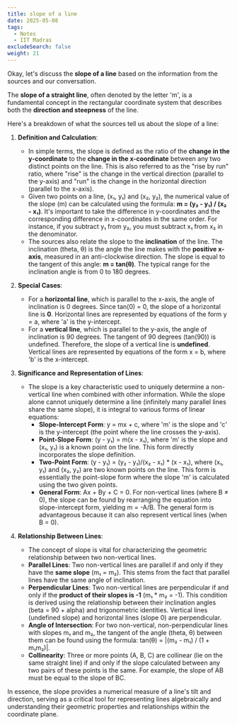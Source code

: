 ```yaml
---
title: slope of a line
date: 2025-05-08
tags:
  - Notes 
  - IIT Madras
excludeSearch: false
weight: 21
---
```


Okay, let's discuss the **slope of a line** based on the information from the sources and our conversation.

The **slope of a straight line**, often denoted by the letter 'm', is a fundamental concept in the rectangular coordinate system that describes both the **direction and steepness** of the line.

Here's a breakdown of what the sources tell us about the slope of a line:

1.  **Definition and Calculation**:
    *   In simple terms, the slope is defined as the ratio of the **change in the y-coordinate** to the **change in the x-coordinate** between any two distinct points on the line. This is also referred to as the "rise by run" ratio, where "rise" is the change in the vertical direction (parallel to the y-axis) and "run" is the change in the horizontal direction (parallel to the x-axis).
    *   Given two points on a line, (x₁, y₁) and (x₂, y₂), the numerical value of the slope (m) can be calculated using the formula: **m = (y₂ - y₁) / (x₂ - x₁)**. It's important to take the difference in y-coordinates and the corresponding difference in x-coordinates in the same order. For instance, if you subtract y₁ from y₂, you must subtract x₁ from x₂ in the denominator.
    *   The sources also relate the slope to the **inclination** of the line. The inclination (theta, θ) is the angle the line makes with the **positive x-axis**, measured in an anti-clockwise direction. The slope is equal to the tangent of this angle: **m = tan(θ)**. The typical range for the inclination angle is from 0 to 180 degrees.

2.  **Special Cases**:
    *   For a **horizontal line**, which is parallel to the x-axis, the angle of inclination is 0 degrees. Since tan(0) = 0, the slope of a horizontal line is **0**. Horizontal lines are represented by equations of the form y = a, where 'a' is the y-intercept.
    *   For a **vertical line**, which is parallel to the y-axis, the angle of inclination is 90 degrees. The tangent of 90 degrees (tan(90)) is undefined. Therefore, the slope of a vertical line is **undefined**. Vertical lines are represented by equations of the form x = b, where 'b' is the x-intercept.

3.  **Significance and Representation of Lines**:
    *   The slope is a key characteristic used to uniquely determine a non-vertical line when combined with other information. While the slope alone cannot uniquely determine a line (infinitely many parallel lines share the same slope), it is integral to various forms of linear equations:
        *   **Slope-Intercept Form**: y = mx + c, where 'm' is the slope and 'c' is the y-intercept (the point where the line crosses the y-axis).
        *   **Point-Slope Form**: (y - y₁) = m(x - x₁), where 'm' is the slope and (x₁, y₁) is a known point on the line. This form directly incorporates the slope definition.
        *   **Two-Point Form**: (y - y₁) = (y₂ - y₁)/(x₂ - x₁) * (x - x₁), where (x₁, y₁) and (x₂, y₂) are two known points on the line. This form is essentially the point-slope form where the slope 'm' is calculated using the two given points.
        *   **General Form**: Ax + By + C = 0. For non-vertical lines (where B ≠ 0), the slope can be found by rearranging the equation into slope-intercept form, yielding m = -A/B. The general form is advantageous because it can also represent vertical lines (when B = 0).

4.  **Relationship Between Lines**:
    *   The concept of slope is vital for characterizing the geometric relationship between two non-vertical lines.
    *   **Parallel Lines**: Two non-vertical lines are parallel if and only if they have the **same slope** (m₁ = m₂). This stems from the fact that parallel lines have the same angle of inclination.
    *   **Perpendicular Lines**: Two non-vertical lines are perpendicular if and only if the **product of their slopes is -1** (m₁ * m₂ = -1). This condition is derived using the relationship between their inclination angles (beta = 90 + alpha) and trigonometric identities. Vertical lines (undefined slope) and horizontal lines (slope 0) are perpendicular.
    *   **Angle of Intersection**: For two non-vertical, non-perpendicular lines with slopes m₁ and m₂, the tangent of the angle (theta, θ) between them can be found using the formula: tan(θ) = |(m₂ - m₁) / (1 + m₁m₂)|.
    *   **Collinearity**: Three or more points (A, B, C) are collinear (lie on the same straight line) if and only if the slope calculated between any two pairs of these points is the same. For example, the slope of AB must be equal to the slope of BC.

In essence, the slope provides a numerical measure of a line's tilt and direction, serving as a critical tool for representing lines algebraically and understanding their geometric properties and relationships within the coordinate plane.